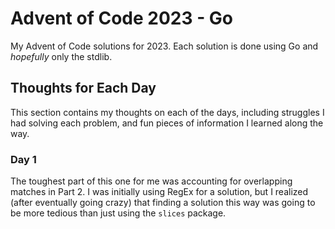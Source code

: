 # Advent of Code 2023 - Go
My Advent of Code solutions for 2023. Each solution is done using Go and *hopefully* only the stdlib.

## Thoughts for Each Day
This section contains my thoughts on each of the days, including struggles I had solving each problem, and fun pieces of information I learned along the way.

### Day 1
The toughest part of this one for me was accounting for overlapping matches in Part 2. I was initially using RegEx for a solution, but I realized (after eventually going crazy) that finding a solution this way was going to be more tedious than just using the `slices` package.